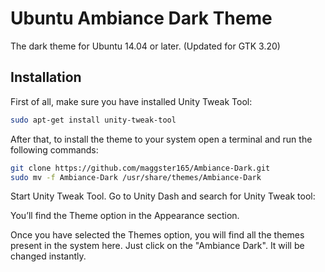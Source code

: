 # Ubuntu Ambiance Dark Theme 

The dark theme for Ubuntu 14.04 or later. (Updated for GTK 3.20)

## Installation

First of all, make sure you have installed Unity Tweak Tool:
```bash
sudo apt-get install unity-tweak-tool
```

After that, to install the theme to your system open a terminal and run the following commands:
```bash
git clone https://github.com/maggster165/Ambiance-Dark.git
sudo mv -f Ambiance-Dark /usr/share/themes/Ambiance-Dark
```

Start Unity Tweak Tool. Go to Unity Dash and search for Unity Tweak tool:  

You’ll find the Theme option in the Appearance section.  


Once you have selected the Themes option, you will find all the themes present in the system here. 
Just click on the "Ambiance Dark". It will be changed instantly. 
